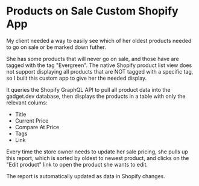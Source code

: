 # Products on Sale Custom Shopify App

My client needed a way to easily see which of her oldest products needed to go on sale or be marked down futher.

She has some products that will never go on sale, and those have are tagged with the tag "Evergreen". The native Shopify product list view does not support displaying all products that are NOT tagged with a specific tag, so I built this custom app to give her the needed display.

It queries the Shopify GraphQL API to pull all product data into the gadget.dev database, then displays the products in a table with only the relevant colums:

* Title
* Current Price
* Compare At Price
* Tags
* Link

Every time the store owner needs to update her sale pricing, she pulls up this report, which is sorted by oldest to newest product, and clicks on the "Edit product" link to open the product she wants to edit.

The report is automatically updated as data in Shopify changes.
